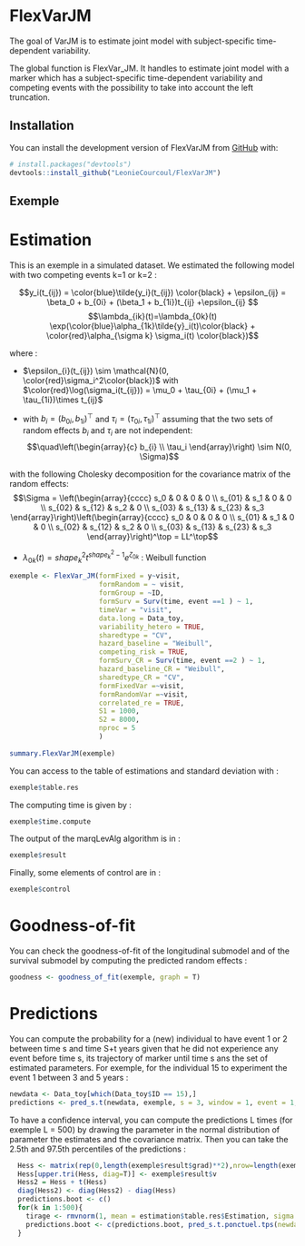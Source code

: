 
<!-- README.md is generated from README.Rmd. Please edit that file -->

# FlexVarJM

<!-- badges: start -->
<!-- badges: end -->

The goal of VarJM is to estimate joint model with subject-specific
time-dependent variability.

The global function is FlexVar_JM. It handles to estimate joint model
with a marker which has a subject-specific time-dependent variability
and competing events with the possibility to take into account the left
truncation.

## Installation

You can install the development version of FlexVarJM from
[GitHub](https://github.com/) with:

``` r
# install.packages("devtools")
devtools::install_github("LeonieCourcoul/FlexVarJM")
```

## Exemple

# Estimation

This is an exemple in a simulated dataset. We estimated the following
model with two competing events k=1 or k=2 :

$$y_i(t_{ij}) = \color{blue}\tilde{y_i}(t_{ij}) \color{black} + \epsilon_{ij} = \beta_0 + b_{0i} + (\beta_1 + b_{1i})t_{ij} +\epsilon_{ij} $$
$$\lambda_{ik}(t)=\lambda_{0k}(t) \exp(\color{blue}\alpha_{1k}\tilde{y}_i(t)\color{black} + \color{red}\alpha_{\sigma k} \sigma_i(t) \color{black})$$

where :

- $\epsilon_{i}(t_{ij}) \sim \mathcal{N}(0, \color{red}\sigma_i^2\color{black})$
  with
  $\color{red}\log(\sigma_i(t_{ij})) = \mu_0 + \tau_{0i} + (\mu_1 + \tau_{1i})\times t_{ij}$

- with $b_i=\left(b_{0i},b_{1i}\right)^{\top}$ and
  $\tau_i=\left(\tau_{0i},\tau_{1i}\right)^{\top}$ assuming that the two
  sets of random effects $b_i$ and $\tau_i$ are not independent:
  $$\quad\left(\begin{array}{c}
  b_{i} \\
  \tau_i
  \end{array}\right) \sim N(0, \Sigma)$$

with the following Cholesky decomposition for the covariance matrix of
the random effects: $$\Sigma = \left(\begin{array}{cccc}
s_0 & 0 & 0 & 0  \\
s_{01} & s_1 & 0 & 0 \\
s_{02} & s_{12} & s_2 & 0 \\
s_{03} & s_{13} & s_{23} & s_3 
\end{array}\right)\left(\begin{array}{cccc}
s_0 & 0 & 0 & 0  \\
s_{01} & s_1 & 0 & 0 \\
s_{02} & s_{12} & s_2 & 0 \\
s_{03} & s_{13} & s_{23} & s_3 
\end{array}\right)^\top = LL^\top$$

- $\lambda_{0k}(t) = shape_k^2 t^{shape_k^2-1}e^{\zeta_{0k}}$ : Weibull
  function

``` r
exemple <- FlexVar_JM(formFixed = y~visit,
                      formRandom = ~ visit,
                      formGroup = ~ID,
                      formSurv = Surv(time, event ==1 ) ~ 1,
                      timeVar = "visit",
                      data.long = Data_toy,
                      variability_hetero = TRUE,
                      sharedtype = "CV",
                      hazard_baseline = "Weibull",
                      competing_risk = TRUE,
                      formSurv_CR = Surv(time, event ==2 ) ~ 1,
                      hazard_baseline_CR = "Weibull",
                      sharedtype_CR = "CV",
                      formFixedVar =~visit, 
                      formRandomVar =~visit,
                      correlated_re = TRUE,
                      S1 = 1000,
                      S2 = 8000,
                      nproc = 5
                      )
                      
summary.FlexVarJM(exemple)
```

You can access to the table of estimations and standard deviation with :

``` r
exemple$table.res
```

The computing time is given by :

``` r
exemple$time.compute
```

The output of the marqLevAlg algorithm is in :

``` r
exemple$result
```

Finally, some elements of control are in :

``` r
exemple$control
```

# Goodness-of-fit

You can check the goodness-of-fit of the longitudinal submodel and of
the survival submodel by computing the predicted random effects :

``` r
goodness <- goodness_of_fit(exemple, graph = T)
```

# Predictions

You can compute the probability for a (new) individual to have event 1
or 2 between time s and time S+t years given that he did not experience
any event before time s, its trajectory of marker until time s ans the
set of estimated parameters. For exemple, for the individual 15 to
experiment the event 1 between 3 and 5 years :

``` r
newdata <- Data_toy[which(Data_toy$ID == 15),]
predictions <- pred_s.t(newdata, exemple, s = 3, window = 1, event = 1, tirage = NULL)
```

To have a confidence interval, you can compute the predictions L times
(for exemple L = 500) by drawing the parameter in the normal
distribution of parameter the estimates and the covariance matrix. Then
you can take the 2.5th and 97.5th percentiles of the predictions :

``` r
  Hess <- matrix(rep(0,length(exemple$result$grad)**2),nrow=length(exemple$result$grad),ncol=length(exemple$result$grad))
  Hess[upper.tri(Hess, diag=T)] <- exemple$result$v
  Hess2 = Hess + t(Hess)
  diag(Hess2) <- diag(Hess2) - diag(Hess)
  predictions.boot <- c()
  for(k in 1:500){
    tirage <- rmvnorm(1, mean = estimation$table.res$Estimation, sigma = Hess2)
    predictions.boot <- c(predictions.boot, pred_s.t.ponctuel.tps(newdata = newdata, estimation, s = 3, window = 2, event = 1, tirage = tirage))
  }
```
